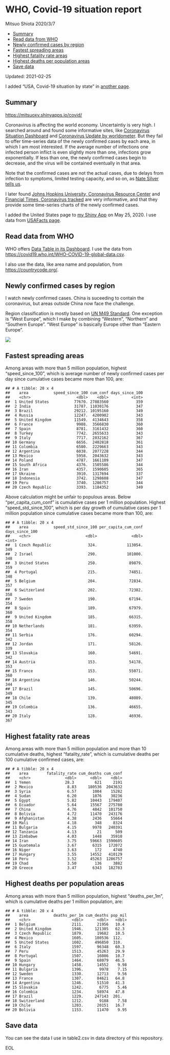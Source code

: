 WHO, Covid-19 situation report
================
Mitsuo Shiota
2020/3/7

-   [Summary](#summary)
-   [Read data from WHO](#read-data-from-who)
-   [Newly confirmed cases by region](#newly-confirmed-cases-by-region)
-   [Fastest spreading areas](#fastest-spreading-areas)
-   [Highest fatality rate areas](#highest-fatality-rate-areas)
-   [Highest deaths per population
    areas](#highest-deaths-per-population-areas)
-   [Save data](#save-data)

Updated: 2021-02-25

I added “USA, Covid-19 situation by state” in [another page](USA.md).

## Summary

<https://mitsuoxv.shinyapps.io/covid/>

Coronavirus is affecting the world economy. Uncertaintiy is very high. I
searched around and found some informative sites, like [Coronavirus
Situation
Dashboard](https://who.maps.arcgis.com/apps/opsdashboard/index.html#/c88e37cfc43b4ed3baf977d77e4a0667)
and [Coronavirus Update by
worldometer](https://www.worldometers.info/coronavirus/). But they fail
to offer time-series data of the newly confirmed cases by each area, in
which I am most interested. If the average number of infections one
infected person inflict is even slightly more than one, infections grow
exponentially. If less than one, the newly confirmed cases begin to
decrease, and the virus will be contained eventually in that area.

Note that the confirmed cases are not the actual cases, due to delays
from infection to symptoms, limited testing capacity, and so on, as
[Nate Silver tells
us](https://fivethirtyeight.com/features/coronavirus-case-counts-are-meaningless/).

I later found [Johns Hopkins University, Coronavirus Resource
Center](https://coronavirus.jhu.edu/) and [Financial Times, Coronavirus
tracked](https://www.ft.com/content/a26fbf7e-48f8-11ea-aeb3-955839e06441)
are very informative, and that they provide some time-series charts of
the newly confirmed cases.

I added the United States page to [my Shiny
App](https://mitsuoxv.shinyapps.io/covid/) on May 25, 2020. I use data
from [USAFacts
page](https://usafacts.org/visualizations/coronavirus-covid-19-spread-map/).

## Read data from WHO

WHO offers [Data Table in its Dashboard](https://covid19.who.int/table).
I use the data from
<https://covid19.who.int/WHO-COVID-19-global-data.csv>.

I also use the data, like area name and population, from
<https://countrycode.org/>.

## Newly confirmed cases by region

I watch newly confirmed cases. China is suceeding to contain the
coronavirus, but areas outside China now face the challenge.

Region classification is mostly based on [UN M49
Standard](https://unstats.un.org/unsd/methodology/m49/). One exception
is “West Europe”, which I make by combining “Western”, “Northern” and
“Southern Europe”. “West Europe” is basically Europe other than “Eastern
Europe”.

![](README_files/figure-gfm/chart-1.png)<!-- -->

## Fastest spreading areas

Among areas with more than 5 million population, highest
“speed\_since\_100”, which is average number of newly confirmed cases
per day since cumulative cases became more than 100, are:

    ## # A tibble: 20 x 4
    ##    area           speed_since_100 cum_conf days_since_100
    ##    <chr>                    <dbl>    <dbl>          <int>
    ##  1 United States           77670. 27883560            359
    ##  2 India                   31787. 11030176            347
    ##  3 Brazil                  29212. 10195160            349
    ##  4 Russia                  12247.  4200902            343
    ##  5 United Kingdom          11549.  4134643            358
    ##  6 France                   9908.  3566830            360
    ##  7 Spain                    8781.  3161432            360
    ##  8 Turkey                   7742.  2655633            343
    ##  9 Italy                    7717.  2832162            367
    ## 10 Germany                  6656.  2402818            361
    ## 11 Colombia                 6500.  2229663            343
    ## 12 Argentina                6038.  2077228            344
    ## 13 Mexico                   5958.  2043632            343
    ## 14 Poland                   4787.  1661109            347
    ## 15 South Africa             4376.  1505586            344
    ## 16 Iran                     4357.  1590605            365
    ## 17 Ukraine                  3910.  1317694            337
    ## 18 Indonesia                3742.  1298608            347
    ## 19 Peru                     3740.  1286757            344
    ## 20 Czech Republic           3393.  1184352            349

Above calculation might be unfair to populous areas. Below
“per\_capita\_cum\_conf” is cumulative cases per 1 million population.
Highest “speed\_std\_since\_100”, which is per day growth of cumulative
cases per 1 million population since cumulative cases became more than
100, are:

    ## # A tibble: 20 x 4
    ##    area           speed_std_since_100 per_capita_cum_conf days_since_100
    ##    <chr>                        <dbl>               <dbl>          <int>
    ##  1 Czech Republic                324.             113054.            349
    ##  2 Israel                        290.             101000.            348
    ##  3 United States                 250.              89879.            359
    ##  4 Portugal                      215.              74851.            348
    ##  5 Belgium                       204.              72834.            357
    ##  6 Switzerland                   202.              72382.            358
    ##  7 Sweden                        190.              67194.            354
    ##  8 Spain                         189.              67979.            360
    ##  9 United Kingdom                185.              66315.            358
    ## 10 Netherlands                   181.              63959.            354
    ## 11 Serbia                        176.              60294.            342
    ## 12 Jordan                        171.              58126.            339
    ## 13 Slovakia                      160.              54691.            342
    ## 14 Austria                       153.              54178.            353
    ## 15 France                        153.              55071.            360
    ## 16 Argentina                     146.              50244.            344
    ## 17 Brazil                        145.              50696.            349
    ## 18 Chile                         139.              48089.            345
    ## 19 Colombia                      136.              46655.            343
    ## 20 Italy                         128.              46936.            367

## Highest fatality rate areas

Among areas with more than 5 million population and more than 10
cumulative deaths, highest “fatality\_rate”, which is cumulative deaths
per 100 cumulative confirmed cases, are:

    ## # A tibble: 20 x 4
    ##    area        fatality_rate cum_deaths cum_conf
    ##    <chr>               <dbl>      <dbl>    <dbl>
    ##  1 Yemen               28.3         621     2191
    ##  2 Mexico               8.83     180536  2043632
    ##  3 Syria                6.57       1004    15282
    ##  4 Sudan                6.20       1876    30236
    ##  5 Egypt                5.82      10443   179407
    ##  6 Ecuador              5.64      15567   275780
    ##  7 China                4.76       4842   101750
    ##  8 Bolivia              4.72      11470   243176
    ##  9 Afghanistan          4.38       2436    55664
    ## 10 Mali                 4.18        348     8324
    ## 11 Bulgaria             4.15       9978   240391
    ## 12 Tanzania             4.13         21      509
    ## 13 Zimbabwe             4.03       1448    35910
    ## 14 Iran                 3.75      59663  1590605
    ## 15 Guatemala            3.67       6315   172072
    ## 16 Niger                3.63        172     4740
    ## 17 Hungary              3.55      14552   410129
    ## 18 Peru                 3.52      45263  1286757
    ## 19 Chad                 3.50        136     3882
    ## 20 Greece               3.47       6343   182783

## Highest deaths per population areas

Among areas with more than 5 million population, highest
“deaths\_per\_1m”, which is cumulative deaths per 1 million population,
are:

    ## # A tibble: 20 x 4
    ##    area           deaths_per_1m cum_deaths pop_mil
    ##    <chr>                  <dbl>      <dbl>   <dbl>
    ##  1 Belgium                2111.      21956   10.4 
    ##  2 United Kingdom         1946.     121305   62.3 
    ##  3 Czech Republic         1879.      19682   10.5 
    ##  4 Mexico                 1605.     180536  112.  
    ##  5 United States          1602.     496850  310.  
    ##  6 Italy                  1597.      96348   60.3 
    ##  7 Peru                   1513.      45263   29.9 
    ##  8 Portugal               1507.      16086   10.7 
    ##  9 Spain                  1464.      68079   46.5 
    ## 10 Hungary                1458.      14552    9.98
    ## 11 Bulgaria               1396.       9978    7.15
    ## 12 Sweden                 1330.      12713    9.56
    ## 13 France                 1307.      84621   64.8 
    ## 14 Argentina              1246.      51510   41.3 
    ## 15 Slovakia               1242.       6775    5.46
    ## 16 Colombia               1234.      58974   47.8 
    ## 17 Brazil                 1229.     247143  201.  
    ## 18 Switzerland            1212.       9188    7.58
    ## 19 Chile                  1203.      20151   16.7 
    ## 20 Bolivia                1153.      11470    9.95

## Save data

You can see the data I use in table2.csv in data directory of this
repository.

EOL
